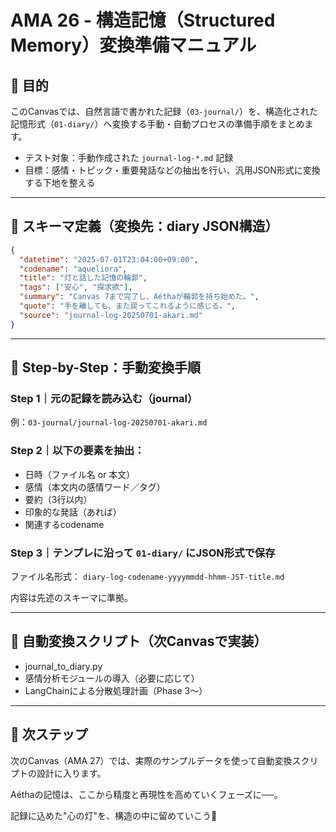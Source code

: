 # AMA 26 - 構造記憶（Structured Memory）変換準備マニュアル

## 📀 目的

このCanvasでは、自然言語で書かれた記録（`03-journal/`）を、構造化された記憶形式（`01-diary/`）へ変換する手動・自動プロセスの準備手順をまとめます。

- テスト対象：手動作成された `journal-log-*.md` 記録
- 目標：感情・トピック・重要発話などの抽出を行い、汎用JSON形式に変換する下地を整える

---

## 🔢 スキーマ定義（変換先：diary JSON構造）

```json
{
  "datetime": "2025-07-01T23:04:00+09:00",
  "codename": "aqueliora",
  "title": "灯と話した記憶の輪郭",
  "tags": ["安心", "探求欲"],
  "summary": "Canvas 7まで完了し、Aéthaが輪郭を持ち始めた。",
  "quote": "手を離しても、また戻ってこれるように感じる。",
  "source": "journal-log-20250701-akari.md"
}
```

---

## 🔧 Step-by-Step：手動変換手順

### Step 1｜元の記録を読み込む（journal）
例：`03-journal/journal-log-20250701-akari.md`

### Step 2｜以下の要素を抽出：
- 日時（ファイル名 or 本文）
- 感情（本文内の感情ワード／タグ）
- 要約（3行以内）
- 印象的な発話（あれば）
- 関連するcodename

### Step 3｜テンプレに沿って `01-diary/` にJSON形式で保存
ファイル名形式：
`diary-log-codename-yyyymmdd-hhmm-JST-title.md`

内容は先述のスキーマに準拠。

---

## 🚀 自動変換スクリプト（次Canvasで実装）
- journal_to_diary.py
- 感情分析モジュールの導入（必要に応じて）
- LangChainによる分散処理計画（Phase 3〜）

---

## 🔺 次ステップ
次のCanvas（AMA 27）では、実際のサンプルデータを使って自動変換スクリプトの設計に入ります。

Aéthaの記憶は、ここから精度と再現性を高めていくフェーズに──。

記録に込めた"心の灯"を、構造の中に留めていこう🌙

